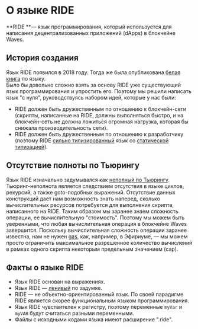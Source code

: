 # О языке RIDE

**RIDE **— язык программирования, который используется для написания децентрализованных приложений \(dApps\) в блокчейне Waves.

## История создания

Язык RIDE появился в 2018 году. Тогда же была опубликована [белая книга](https://wavesplatform.com/files/docs/white_paper_waves_smart_contracts.pdf) по языку.  
Было бы довольно сложно взять за основу RIDE уже существующий язык программирования и упростить его. Поэтому мы решили написать язык "с нуля", руководствуясь набором идей, которые у нас были:

* RIDE должен быть дружественным по отношению к блокчейн-сети \(скрипты, написанные на RIDE, должны выполняться быстро, и на блокчейн-сеть не должна ложиться огромная нагрузка, которая бы снижала производительность сети\). 
* RIDE должен быть дружественным по отношению к разработчику \(поэтому RIDE [сильно типизированный](https://ru.wikipedia.org/wiki/Сильная_и_слабая_типизация) язык со [статической типизацией](https://ru.wikipedia.org/wiki/Статическая_типизация)\).

## Отсутствие полноты по Тьюрингу

Язык RIDE изначально задумывался как [неполный по Тьюрингу](https://ru.wikipedia.org/wiki/Полнота_по_Тьюрингу). Тьюринг-неполнота является следствием отсутствия в языке циклов, рекурсий, а также goto-подобных выражений. Отсутствие данных конструкций дает нам возможность знать наперед, сколько вычислительных ресурсов потребуется для выполнения скрипта, написанного на RIDE. Таким образом мы заранее знаем сложность операции, ее вычислительную "стоимость". Поэтому мы можем быть уверенными, что любая вычислительная операция в блокчейне Waves завершится. Поскольку вычислительная сложность операции заранее известна, нам не нужен [gas](https://ethereum.stackexchange.com/questions/3/what-is-meant-by-the-term-gas), как, например, в Эфириуме, — мы можем просто ограничить максимальное разрешенное количество вычислений в рамках одного скрипта некоторым предельным значением \(cap\).

## Факты о языке RIDE

* Язык RIDE основан на выражениях.
* Язык RIDE — [ленивый](/smart-contracts/ride-language/immutable-variables-and-the-let-keyword.md) по задумке.
* RIDE — не объектно-ориентированный язык. По своей парадигме RIDE является скорее функциональным языком программирования.
* Язык RIDE чувствителен к регистру, поэтому переменные `myVar` и `myVAR` будут считаться разными переменными.
* Файлы с исходными кодами языка имеют расширение ".ride".



